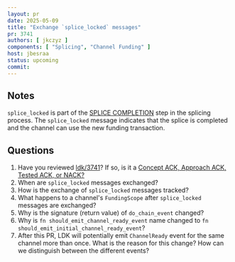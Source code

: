 ```yaml
---
layout: pr
date: 2025-05-09
title: "Exchange `splice_locked` messages"
pr: 3741
authors: [ jkczyz ]
components: [ "Splicing", "Channel Funding" ]
host: jbesraa
status: upcoming
commit:
---
```


## Notes
`splice_locked` is part of the [SPLICE COMPLETION] step in the splicing process. The `splice_locked`
message indicates that the splice is completed and the channel can use the new funding transaction.


## Questions

1. Have you reviewed [ldk/3741]? If so, is it a [Concept ACK, Approach ACK, Tested ACK, or NACK?](https://github.com/lightningdevkit/rust-lightning/blob/master/CONTRIBUTING.md#peer-review)
2. When are `splice_locked` messages exchanged?
3. How is the exchange of `splice_locked` messages tracked?
4. What happens to a channel's `FundingScope` after `splice_locked` messages are exchanged?
5. Why is the signature (return value) of `do_chain_event` changed?
6. Why is `fn should_emit_channel_ready_event` name changed to `fn should_emit_initial_channel_ready_event`?
7. After this PR, LDK will potentially emit `ChannelReady` event for the same channel more than
   once. What is the reason for this change? How can we distinguish between the different events?


[ldk/3741]: https://github.com/lightningdevkit/rust-lightning/pull/3741
[SPLICE COMPLETION]: https://github.com/lightning/bolts/pull/1160/files#diff-ed04ca2c673fd6aabde69389511fa9ee60cb44d6b2ef6c88b549ffaa753d6afeR1595
